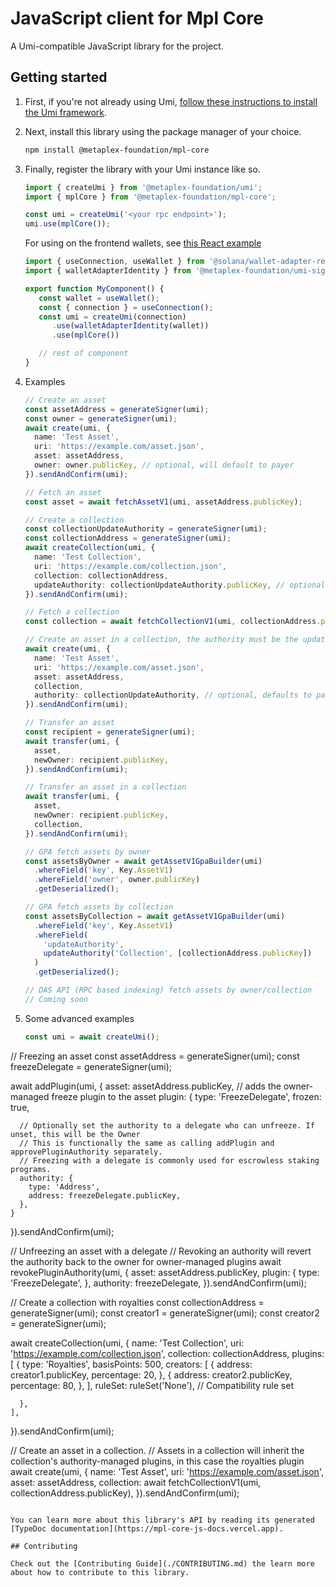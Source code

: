 # JavaScript client for Mpl Core

A Umi-compatible JavaScript library for the project.

## Getting started

1. First, if you're not already using Umi, [follow these instructions to install the Umi framework](https://github.com/metaplex-foundation/umi/blob/main/docs/installation.md).
2. Next, install this library using the package manager of your choice.
   ```sh
   npm install @metaplex-foundation/mpl-core
   ```
3. Finally, register the library with your Umi instance like so.
   ```ts
   import { createUmi } from '@metaplex-foundation/umi';
   import { mplCore } from '@metaplex-foundation/mpl-core';

   const umi = createUmi('<your rpc endpoint>');
   umi.use(mplCore());
   ```

   For using on the frontend wallets, see [this React example](https://github.com/metaplex-foundation/inscriptions-ui-mantine/blob/master/providers/UmiProvider.tsx)

   ```ts
   import { useConnection, useWallet } from '@solana/wallet-adapter-react';
   import { walletAdapterIdentity } from '@metaplex-foundation/umi-signer-wallet-adapters';

   export function MyComponent() {
      const wallet = useWallet();
      const { connection } = useConnection();
      const umi = createUmi(connection)
         .use(walletAdapterIdentity(wallet))
         .use(mplCore())

      // rest of component
   }
   ```

4. Examples
   ```ts
   // Create an asset
   const assetAddress = generateSigner(umi);
   const owner = generateSigner(umi);
   await create(umi, {
     name: 'Test Asset',
     uri: 'https://example.com/asset.json',
     asset: assetAddress,
     owner: owner.publicKey, // optional, will default to payer
   }).sendAndConfirm(umi);

   // Fetch an asset
   const asset = await fetchAssetV1(umi, assetAddress.publicKey);

   // Create a collection
   const collectionUpdateAuthority = generateSigner(umi);
   const collectionAddress = generateSigner(umi);
   await createCollection(umi, {
     name: 'Test Collection',
     uri: 'https://example.com/collection.json',
     collection: collectionAddress,
     updateAuthority: collectionUpdateAuthority.publicKey, // optional, defaults to payer
   }).sendAndConfirm(umi);

   // Fetch a collection
   const collection = await fetchCollectionV1(umi, collectionAddress.publicKey);

   // Create an asset in a collection, the authority must be the updateAuthority of the collection
   await create(umi, {
     name: 'Test Asset',
     uri: 'https://example.com/asset.json',
     asset: assetAddress,
     collection,
     authority: collectionUpdateAuthority, // optional, defaults to payer
   }).sendAndConfirm(umi);

   // Transfer an asset
   const recipient = generateSigner(umi);
   await transfer(umi, {
     asset,
     newOwner: recipient.publicKey,
   }).sendAndConfirm(umi);

   // Transfer an asset in a collection
   await transfer(umi, {
     asset,
     newOwner: recipient.publicKey,
     collection,
   }).sendAndConfirm(umi);

   // GPA fetch assets by owner
   const assetsByOwner = await getAssetV1GpaBuilder(umi)
     .whereField('key', Key.AssetV1)
     .whereField('owner', owner.publicKey)
     .getDeserialized();

   // GPA fetch assets by collection
   const assetsByCollection = await getAssetV1GpaBuilder(umi)
     .whereField('key', Key.AssetV1)
     .whereField(
       'updateAuthority',
       updateAuthority('Collection', [collectionAddress.publicKey])
     )
     .getDeserialized();

   // DAS API (RPC based indexing) fetch assets by owner/collection
   // Coming soon

   ```
5. Some advanced examples
   ```ts
   const umi = await createUmi();

  // Freezing an asset
  const assetAddress = generateSigner(umi);
  const freezeDelegate = generateSigner(umi);

  await addPlugin(umi, {
    asset: assetAddress.publicKey,
    // adds the owner-managed freeze plugin to the asset
    plugin: {
      type: 'FreezeDelegate',
      frozen: true,
      
      // Optionally set the authority to a delegate who can unfreeze. If unset, this will be the Owner
      // This is functionally the same as calling addPlugin and approvePluginAuthority separately.
      // Freezing with a delegate is commonly used for escrowless staking programs.
      authority: {
        type: 'Address',
        address: freezeDelegate.publicKey,
      },
    }
  }).sendAndConfirm(umi);

  // Unfreezing an asset with a delegate
  // Revoking an authority will revert the authority back to the owner for owner-managed plugins
  await revokePluginAuthority(umi, {
    asset: assetAddress.publicKey,
    plugin: {
      type: 'FreezeDelegate',
    },
    authority: freezeDelegate,
  }).sendAndConfirm(umi);

  // Create a collection with royalties
  const collectionAddress = generateSigner(umi);
  const creator1 = generateSigner(umi);
  const creator2 = generateSigner(umi);

  await createCollection(umi, {
    name: 'Test Collection',
    uri: 'https://example.com/collection.json',
    collection: collectionAddress,
    plugins: [
      {
        type: 'Royalties',
          basisPoints: 500,
          creators: [
            {
              address: creator1.publicKey,
              percentage: 20,
            },
            {
              address: creator2.publicKey,
              percentage: 80,
            },
          ],
          ruleSet: ruleSet('None'), // Compatibility rule set

      },
    ],
  }).sendAndConfirm(umi);

  // Create an asset in a collection.
  // Assets in a collection will inherit the collection's authority-managed plugins, in this case the royalties plugin
  await create(umi, {
    name: 'Test Asset',
    uri: 'https://example.com/asset.json',
    asset: assetAddress,
    collection: await fetchCollectionV1(umi, collectionAddress.publicKey),
  }).sendAndConfirm(umi);
   ```

You can learn more about this library's API by reading its generated [TypeDoc documentation](https://mpl-core-js-docs.vercel.app).

## Contributing

Check out the [Contributing Guide](./CONTRIBUTING.md) the learn more about how to contribute to this library.
